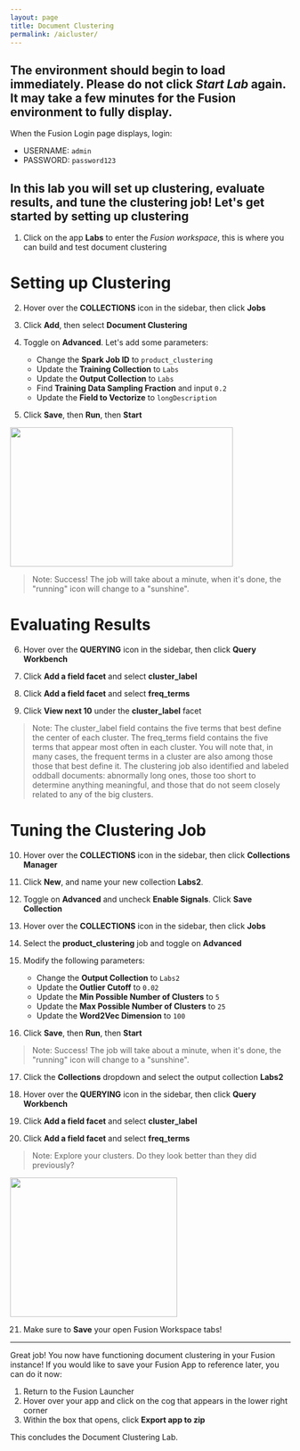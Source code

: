 ```yaml
---
layout: page
title: Document Clustering
permalink: /aicluster/
---
```


<link rel="stylesheet" href="/lib/public/global-training.css">

## The environment should begin to load immediately. Please do not click *Start Lab* again. It may take a few minutes for the Fusion environment to fully display.

When the Fusion Login page displays, login:
* USERNAME: ```admin```
* PASSWORD: ```password123```

## In this lab  you will set up clustering, evaluate results, and tune the clustering job! Let's get started by setting up clustering
 
1. Click on the app **Labs** to enter the *Fusion workspace*, this is where you can build and test document clustering

# Setting up Clustering

2. Hover over the **COLLECTIONS** icon in the sidebar, then click **Jobs**

3. Click **Add**, then select **Document Clustering**

4. Toggle on **Advanced**. Let's add some parameters:
    * Change the **Spark Job ID** to ``product_clustering``
    * Update the **Training Collection** to ``Labs``
    * Update the **Output Collection** to ``Labs``
    * Find **Training Data Sampling Fraction** and input ``0.2``
    * Update the **Field to Vectorize** to ``longDescription``

5. Click **Save**, then **Run**, then **Start**

  <img src="https://storage.googleapis.com/fusion-datasets/5.4_Markdown_images/03%20AI/Lab%204%20Clustering.png" style="height: 250px; width:400px;"/>

>Note: Success! The job will take about a minute, when it's done, the "running" icon will change to a "sunshine". 

# Evaluating Results

6. Hover over the **QUERYING** icon in the sidebar, then click **Query Workbench**

7. Click **Add a field facet** and select **cluster_label**

8. Click **Add a field facet** and select **freq_terms**

9. Click **View next 10** under the **cluster_label** facet

>Note: The cluster_label field contains the five terms that best define the center of each cluster.  The freq_terms field contains the five terms that appear most often in each cluster.  You will note that, in many cases, the frequent terms in a cluster are also among those those that best define it. The clustering job also identified and labeled oddball documents: abnormally long ones, those too short to determine anything meaningful, and those that do not seem closely related to any of the big clusters.

# Tuning the Clustering Job

10. Hover over the **COLLECTIONS** icon in the sidebar, then click **Collections Manager**

11. Click **New**, and name your new collection **Labs2**.

12. Toggle on **Advanced** and uncheck **Enable Signals**. Click **Save Collection**

13. Hover over the **COLLECTIONS** icon in the sidebar, then click **Jobs**

14. Select the **product_clustering** job and toggle on **Advanced**

15. Modify the following parameters:
    * Change the **Output Collection** to ``Labs2``
    * Update the **Outlier Cutoff** to ``0.02``
    * Update the **Min Possible Number of Clusters** to ``5``
    * Update the **Max Possible Number of Clusters** to ``25``
    * Update the **Word2Vec Dimension** to ``100``
  
16. Click **Save**, then **Run**, then **Start**

>Note: Success! The job will take about a minute, when it's done, the "running" icon will change to a "sunshine". 

17. Click the **Collections** dropdown and select the output collection **Labs2**

18. Hover over the **QUERYING** icon in the sidebar, then click **Query Workbench**

19. Click **Add a field facet** and select **cluster_label**

20. Click **Add a field facet** and select **freq_terms**

>Note: Explore your clusters. Do they look better than they did previously?

  <img src="https://storage.googleapis.com/fusion-datasets/5.4_Markdown_images/03%20AI/Lab%204Tuning%20Clustering.png" style="height: 250px; width:300px;"/>

21. Make sure to **Save** your open Fusion Workspace tabs!

________
Great job! You now have functioning document clustering in your Fusion instance! If you would like to save your Fusion App to reference later, you can do it now:
1. Return to the Fusion Launcher
2. Hover over your app and click on the cog that appears in the lower right corner
3. Within the box that opens, click **Export app to zip**

This concludes the Document Clustering Lab.
